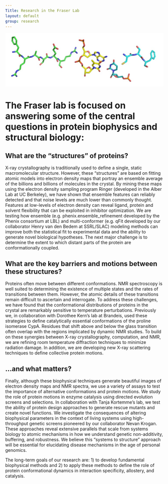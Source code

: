 ```yaml
---
Title: Research in the Fraser Lab
layout: default
group: research
---
```


<img class="img-responsive center-block" src="/img/fraseratucsf.jpg" alt="Fraser at UCSF, in molecular form">

# The Fraser lab is focused on answering some of the central questions in protein biophysics and structural biology: 

## What are the “structures” of proteins?

X-ray crystallography is traditionally used to define a single, static macromolecular structure. However, these “structures” are based on fitting atomic models into electron density maps that portray an ensemble average of the billions and billions of molecules in the crystal. By mining these maps using the electron density sampling program Ringer (developed in the Alber Lab at UC Berkeley), we have shown that ensemble features can reliably detected and that noise levels are much lower than commonly thought. Features at low-levels of electron density can reveal ligand, protein and solvent flexibility that can be exploited in inhibitor optimization. We are testing how ensemble (e.g. phenix.ensemble_refinement developed by the Phenix consortium at LBL) and multi-conformer (e.g. qFit developed by our collaborator Henry van den Bedem at SSRL/SLAC) modeling methods can improve both the statistical fit to experimental data and the ability to generate novel biological hypotheses.  The next major challenge is to determine the extent to which distant parts of the protein are conformationally coupled. 

## What are the key barriers and motions between these structures?

Proteins often move between different conformations. NMR spectroscopy is well suited to determining the existence of multiple states and the rates of transitions between them.  However, the atomic details of these transitions remain difficult to ascertain and interrogate. To address these challenges, we have found that the conformational distributions of proteins in the crystal are remarkably sensitive to temperature perturbations. Previously we, in collaboration with Dorothee Kern’s lab at Brandeis, used these strategies to define catalytically essential conformations of the proline isomerase CypA. Residues that shift above and below the glass transition often overlap with the regions implicated by dynamic NMR studies. To build on these synergies between X-ray crystallography, computation, and NMR, we are refining room temperature diffraction techniques to minimize radiation damage. In addition, we are developing new X-ray scattering techniques to define collective protein motions.

## ...and what matters?

Finally, although these biophysical techniques generate beautiful images of electron density maps and NMR spectra, we use a variety of assays to test the importance of alternative conformations and protein motions. We study the role of protein motions in enzyme catalysis using directed evolution screens and selections.  In collaboration with Tanja Kortemme’s lab, we test the ability of protein design approaches to generate rescue mutants and create novel functions. We investigate the consequences of altering biophysical parameters in the context of living systems using high-throughput genetic screens pioneered by our collaborator Nevan Krogan.  These approaches reveal extensive parallels that scale from systems biology to atomic mechanisms in how we understand genetic non-additivity, buffering, and robustness.  We believe this “systems to structure” approach will be essential for elucidating disease mechanisms in the age of personal genomics.  

The long-term goals of our research are: 1) to develop fundamental biophysical methods and 2) to apply these methods to define the role of protein conformational dynamics in interaction specificity, allostery, and catalysis.